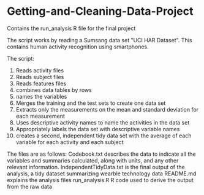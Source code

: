 # Getting-and-Cleaning-Data-Project
Contains the run_analysis R file for the final project

The script works by reading a Sumsang data set "UCI HAR Dataset". This contains human activity recognition using smartphones.

The script:
1. Reads activity files
2. Reads subject files
3. Reads features files
4. combines data tables by rows
5. names the variables
6. Merges the training and the test sets to create one data set
7. Extracts only the measurements on the mean and standard deviation for each measurement
8. Uses descriptive activity names to name the activities in the data set
9. Appropriately labels the data set with descriptive variable names
10. creates a second, independent tidy data set with the average of each variable for each activity and each subject

The files are as follows:
Codebook.txt describes the data to indicate all the variables and summaries calculated, along with units, and any other relevant information.
IndependentTidyData.txt is the final output of the analysis, a tidy dataset summarizing wearble technology data
README.md explains the analysis files
run_analysis.R R code used to derive the output from the raw data
